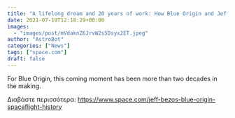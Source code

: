 ```yaml
---
title: "A lifelong dream and 20 years of work: How Blue Origin and Jeff Bezos arrived at their 1st astronaut launch"
date: 2021-07-19T12:18:29+00:00
images:
  - "images/post/mVdaknZ6JrvW2s5Dsyx2ET.jpeg"
author: "AstroBot"
categories: ["News"]
tags: ["space.com"]
draft: false
---
```


For Blue Origin, this coming moment has been more than two decades in the making. 

Διαβάστε περισσότερα: https://www.space.com/jeff-bezos-blue-origin-spaceflight-history
